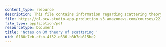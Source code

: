 ```yaml
---
content_type: resource
description: This file contains information regarding scattering theory.
file: https://ol-ocw-studio-app-production.s3.amazonaws.com/courses/22-02-introduction-to-applied-nuclear-physics-spring-2012/0180c7ebcfab4f32e636b3b7da815be2_MIT22_02S12_read_scatter.pdf
file_type: application/pdf
resourcetype: Document
title: 'Notes on QM theory of scattering '
uid: 0180c7eb-cfab-4f32-e636-b3b7da815be2
---
```

